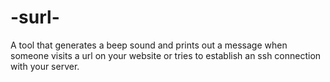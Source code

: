 # -surl-
A tool that generates a beep sound and prints out a message when someone visits a url on your website or tries to establish an ssh connection with your server.
